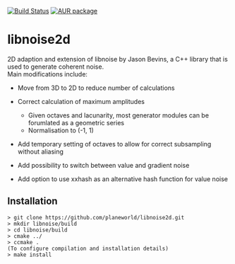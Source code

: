 [![Build Status](https://travis-ci.org/planeworld/libnoise2d.svg?branch=master)](https://travis-ci.org/planeworld/libnoise2d)
[![AUR package](https://repology.org/badge/version-for-repo/aur/libnoise2d.svg)](https://repology.org/metapackage/libnoise2d)

libnoise2d
==========
2D adaption and extension of libnoise by Jason Bevins, a C++ library that is used to generate coherent noise.  
Main modifications include:
*  Move from 3D to 2D to reduce number of calculations
*  Correct calculation of maximum amplitudes
   *  Given octaves and lacunarity, most generator modules can be forumlated as a geometric series
   *  Normalisation to (-1, 1)
   
*  Add temporary setting of octaves to allow for correct subsampling without aliasing
*  Add possibility to switch between value and gradient noise
*  Add option to use xxhash as an alternative hash function for value noise

Installation
------------

    > git clone https://github.com/planeworld/libnoise2d.git
    > mkdir libnoise/build
    > cd libnoise/build
    > cmake ../
    > ccmake .
    (To configure compilation and installation details)
    > make install
